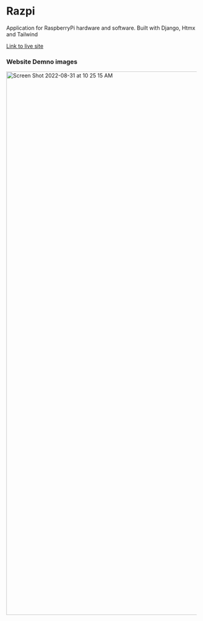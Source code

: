 # Razpi
Application for RaspberryPi hardware and software. Built with Django, Htmx and Tailwind

[Link to live site](https://www.razpi.net/home/)


<h3>Website Demno images </h3>
<img width="1438" alt="Screen Shot 2022-08-31 at 10 25 15 AM" src="https://user-images.githubusercontent.com/61630956/218891420-2e978a9d-2630-437e-9897-af4c1ecc2a09.png">

